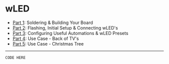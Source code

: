 # wLED

- [Part 1](https://www.youtube.com/morgansmodifications): Soldering & Building Your Board
- [Part 2](https://www.youtube.com/morgansmodifications): Flashing, Initial Setup & Connecting wLED's
- [Part 3](https://www.youtube.com/morgansmodifications): Configuring Useful Automations & wLED Presets
- [Part 4](https://www.youtube.com/morgansmodifications): Use Case - Back of TV's
- [Part 5](https://www.youtube.com/morgansmodifications): Use Case - Christmas Tree
___
```
CODE HERE
```
